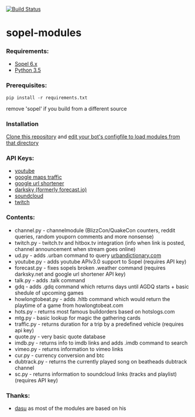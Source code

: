 [![Build Status](https://travis-ci.org/ridelore/sopel-modules.svg?branch=master)](https://travis-ci.org/ridelore/sopel-modules)

# sopel-modules



### Requirements:

* [Sopel 6.x](https://github.com/sopel-irc/sopel/)
* [Python 3.5](https://www.python.org/)

### Prerequisites:

```
pip install -r requirements.txt
```
remove 'sopel' if you build from a different source


### Installation

[Clone this repository](https://help.github.com/articles/cloning-a-repository/) and [edit your bot's configfile to load modules from that directory](https://sopel.chat/docs/config.html#sopel.config.core_section.CoreSection.extra)


### API Keys:

* [youtube](https://console.developers.google.com/)
* [google maps traffic](https://console.developers.google.com/)
* [google url shortener](https://console.developers.google.com/)
* [darksky (formerly forecast.io)](https://darksky.net/dev/)
* [soundcloud](https://developers.soundcloud.com/)
* [twitch](https://www.twitch.tv/settings/connections)


### Contents:

* channel.py - channelmodule (BlizzCon/QuakeCon counters, reddit queries, random youporn comments and more nonsense)
* twitch.py - twitch.tv and hitbox.tv integration (info when link is posted, channel announcement when stream goes online)
* ud.py - adds .urban command to query [urbandictionary.com](http://urbandictionary.com)
* youtube.py - adds youtube APIv3.0 support to Sopel (requires API key)
* forecast.py - fixes sopels broken .weather command (requires darksky.net and google url shortener API key)
* talk.py - adds .talk command
* gdq - adds .gdq command which returns days until AGDQ starts + basic shedule of upcoming games
* howlongtobeat.py - adds .hltb command which would return the playtime of a game from howlongtobeat.com
* hots.py - returns most famous buildorders based on hotslogs.com
* mtg.py - basic lookup for magic the gathering cards
* traffic.py - returns duration for a trip by a predefined vehicle (requires api key)
* quote.py - very basic quote database
* imdb.py - returns info to imdb links and adds .imdb command to search
* vimeo.py - returns information to vimeo links
* cur.py - currency conversion and btc
* dubtrack.py - returns the currently played song on beatheads dubtrack channel
* sc.py - returns information to soundcloud links (tracks and playlist) (requires API key)


### Thanks:

* [dasu](https://github.com/dasu) as most of the modules are based on his

